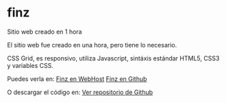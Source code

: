 # finz
Sitio web creado en 1 hora

El sitio web fue creado en una hora, pero tiene lo necesario.

CSS Grid, es responsivo, utiliza Javascript, sintáxis estándar HTML5, CSS3 y variables CSS.


Puedes verla en:
[Finz en WebHost](http://finzwebsite.000webhostapp.com/)
[Finz en Github](https://alejandroayalamx.github.io/Finz/)

O descargar el código en:
[Ver repositorio de Github](https://github.com/alejandroayalamx/Finz)
